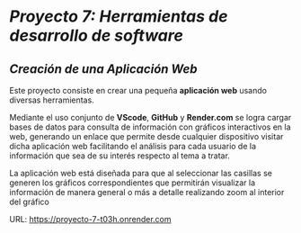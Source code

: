 # *Proyecto 7: Herramientas de desarrollo de software*
## *Creación de una Aplicación Web*

Este proyecto consiste en crear una pequeña **aplicación web** usando diversas herramientas.

Mediante el uso conjunto de **VScode**, **GitHub** y **Render.com** se logra cargar bases de datos 
para consulta de información con gráficos interactivos en la web, generando un enlace que permite
desde cualquier dispositivo visitar dicha aplicación web facilitando el análisis para cada usuario
de la información que sea de su interés respecto al tema a tratar.

La aplicación web está diseñada para que al seleccionar las casillas se generen los gráficos correspondientes
que permitirán visualizar la información de manera general o más a detalle realizando zoom al interior del gráfico

URL: https://proyecto-7-t03h.onrender.com
